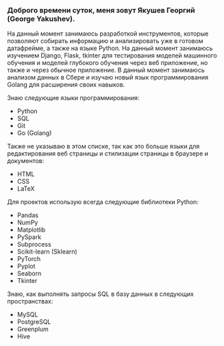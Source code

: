 ### Доброго времени суток, меня зовут Якушев Георгий (George Yakushev).

На данный момент занимаюсь разработкой инструментов, которые позволяют собирать информацию и анализировать уже в готовом датафрейме, а также на языке Python. На данный момент занимаюсь изучением Django, Flask, tkinter для тестирования моделей машинного обучения и моделей глубокого обучения через веб приложение, но также и через обычное приложение. В данный момент занимаюсь анализом данных в Сбере и изучаю новый язык программирования Golang для расширения своих навыков. 

Знаю следующие языки программирования:
- Python
- SQL
- Git
- Go (Golang)

Также не указываю в этом списке, так как это больше языки для редактирования веб страницы и стилизации страницы в браузере и документов:
- HTML
- CSS
- LaTeX

Для проектов использую всегда следующие библиотеки Python:
- Pandas
- NumPy
- Matplotlib
- PySpark
- Subprocess
- Scikit-learn (Sklearn)
- PyTorch
- Pyplot
- Seaborn
- Tkinter

Знаю, как выполнять запросы SQL в базу данных в следующих пространствах:
- MySQL
- PostgreSQL
- Greenplum
- Hive
